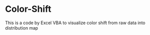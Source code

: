 # Color-Shift
This is a code by Excel VBA to visualize color shift from raw data into distribution map
